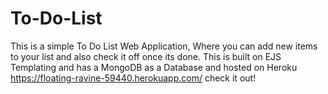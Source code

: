 # To-Do-List
This is a simple To Do List Web Application, Where you can add new items to your list and also check it off once its done. This is built on EJS Templating and has a MongoDB as a Database and hosted on Heroku
 https://floating-ravine-59440.herokuapp.com/ check it out!
